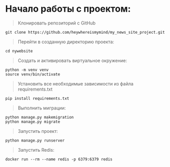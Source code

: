 # Начало работы с проектом:
> Клонировать репозиторий с GitHub

```
git clone https://github.com/heywhereismymind/my_news_site_project.git
```
> Перейти в созданную директорию проекта:
```
cd nywebsite
```
> Создать и активировать виртуальное окружение:
```
python -m venv venv
source venv/bin/activate
```
> Установить все необходимые зависимости из файла requirements.txt
```
pip install requirements.txt
```
> Выполнить миграции:
```
python manage.py makemigration
python manage.py migrate
```
> Запустить проект:
```
python manage.py runserver
```
> Запустить Redis:
```
docker run --rm --name redis -p 6379:6379 redis
```